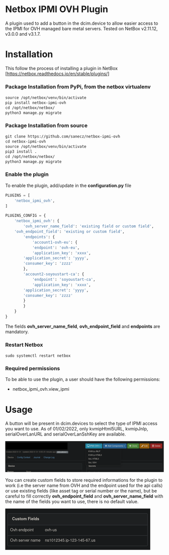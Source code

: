 # Netbox IPMI OVH Plugin

A plugin used to add a button in the dcim.device to allow easier access to the IPMI for OVH managed bare metal servers.
Tested on NetBox v2.11.12, v3.0.0 and v3.1.7.

# Installation
This follow the process of installing a plugin in NetBox [https://netbox.readthedocs.io/en/stable/plugins/]

### Package Installation from PyPi, from the netbox virtualenv

```
source /opt/netbox/venv/bin/activate
pip install netbox-ipmi-ovh
cd /opt/netbox/netbox/
python3 manage.py migrate
```

### Package Installation from source

```
git clone https://github.com/sanecz/netbox-ipmi-ovh
cd netbox-ipmi-ovh
source /opt/netbox/venv/bin/activate
pip3 install .
cd /opt/netbox/netbox/
python3 manage.py migrate
```

### Enable the plugin
To enable the plugin, add/update in the **configuration.py** file

```python
PLUGINS = [
    'netbox_ipmi_ovh',
]
```

```python
PLUGINS_CONFIG = {
    'netbox_ipmi_ovh': {
        'ovh_server_name_field': 'existing field or custom field',
	'ovh_endpoint_field': 'existing or custom field',
        'endpoints': {
            'account1-ovh-eu': {
	        'endpoint': 'ovh-eu',
	        'application_key': 'xxxx',
		'application_secret': 'yyyy',
		'consumer_key': 'zzzz'
	    },
	    'account2-soyoustart-ca': {
	        'endpoint': 'soyoustart-ca',
	        'application_key': 'xxxx',
		'application_secret': 'yyyy',
		'consumer_key': 'zzzz'	    
	    }
        }
    }
}
```

The fields **ovh_server_name_field**, **ovh_endpoint_field** and **endpoints** are mandatory.

### Restart Netbox
```
sudo systemctl restart netbox
```

### Required permissions

To be able to use the plugin, a user should have the following permissions:
- netbox_ipmi_ovh.view_ipmi

# Usage

A button will be present in dcim.devices to select the type of IPMI access you want to use. As of 01/02/2022, only kvmipHtml5URL, kvmipJnlp, serialOverLanURL and serialOverLanSshKey are available.

![](docs/example.png)

You can create custom fields to store required informations for the plugin to work (i.e the server name from OVH and the endpoint used for the api calls) or use existing fields (like asset tag or serial number or the name), but be careful to fill correctly **ovh_endpoint_field** and **ovh_server_name_field** with the name of the fields you want to use, there is no default value.

![](docs/example_fields.png)

